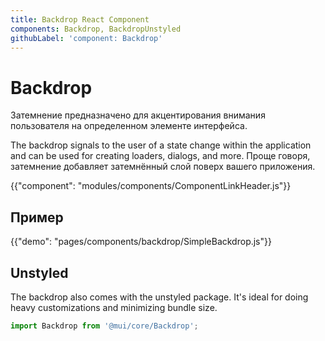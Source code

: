 ```yaml
---
title: Backdrop React Component
components: Backdrop, BackdropUnstyled
githubLabel: 'component: Backdrop'
---
```


# Backdrop

<p class="description">Затемнение предназначено для акцентирования внимания пользователя на определенном элементе интерфейса.</p>

The backdrop signals to the user of a state change within the application and can be used for creating loaders, dialogs, and more. Проще говоря, затемнение добавляет затемнённый слой поверх вашего приложения.

{{"component": "modules/components/ComponentLinkHeader.js"}}

## Пример

{{"demo": "pages/components/backdrop/SimpleBackdrop.js"}}

## Unstyled

The backdrop also comes with the unstyled package. It's ideal for doing heavy customizations and minimizing bundle size.

```js
import Backdrop from '@mui/core/Backdrop';
```
